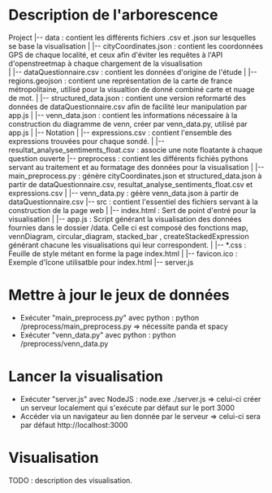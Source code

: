 # Description de l'arborescence

Project
|-- data : contient les différents fichiers .csv et .json sur lesquelles se base la visualisation
|   |-- cityCoordinates.json : contient les coordonnées GPS de chaque localité, et ceux afin d'éviter les requêtes à l'API d'openstreetmap à chaque chargement de la visualisation  
|   |-- dataQuestionnaire.csv : contient les données d'origine de l'étude
|   |-- regions.geojson : contient une représentation de la carte de france métropolitaine, utilisé pour la visualtion de donné combiné carte et nuage de mot.
|   |-- structured_data.json : contient une version reformarté des données de dataQuestionnaire.csv afin de facilité leur manipulation par app.js
|   |-- venn_data.json : contient les informations nécessaire à la construction du diagramme de venn, créer par venn_data.py, utilisé par app.js
|   |-- Notation
|       |-- expressions.csv : contient l'ensemble des expressions trouvées pour chaque sondé. 
|       |-- resultat_analyse_sentiments_float.csv : associe une note floatante à chaque question ouverte 
|-- preprocess : contient les différents fichiés pythons servant au traitement et au formatage des données pour la visualisation
|   |-- main_preprocess.py : génère cityCoordinates.json et structured_data.json à partir de dataQuestionnaire.csv, resultat_analyse_sentiments_float.csv et expressions.csv
|   |-- venn_data.py : géère venn_data.json à partir de dataQuestionnaire.csv
|-- src : contient l'essentiel des fichiers servant à la construction de la page web
|   |-- index.html : Sert de point d'entré pour la visualisation
|   |-- app.js : Script générant la visualisation des données fournies dans le dossier /data. Celle ci est composé des fonctions map, vennDiagram, circular_diagram, stacked_bar ,  createStackedExpression générant chacune les visualisations qui leur correspondent.
|   |-- *.css : Feuille de style métant en forme la page index.html
|   |-- favicon.ico : Exemple d'îcone utilisatble pour index.html
|-- server.js

<!-- Miena -->


<!-- # Prepocess IA
# Neural Network -->



<!-- Lucas -->

# Mettre à jour le jeux de données 
- Exécuter "main_preprocess.py" avec python : python /preprocess/main_preprocess.py
=> nécessite panda et spacy
- Exécuter "venn_data.py" avec python : python /preprocess/venn_data.py

# Lancer la visualisation
- Exécuter "server.js" avec NodeJS : node.exe ./server.js
=> celui-ci créer un serveur localement qui s'exécute par défaut sur le port 3000
- Accéder via un navigateur au lien donnée par le serveur
=> celui-ci sera par défaut http://localhost:3000

# Visualisation 
TODO : description des visualisation.